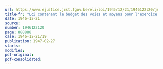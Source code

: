 ```yaml
---
url: https://www.ejustice.just.fgov.be/eli/loi/1946/12/21/1946122120/justel
title-fr: "Loi contenant le budget des voies et moyens pour l'exercice 1946"
date: 1946-12-21
source:
number: 1946122120
page: 888888
case: 1946-12-21/19
publication: 1947-02-27
starts:
modifies:
pdf-original:
pdf-consolidated:
---
```


